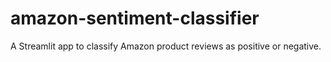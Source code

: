 # amazon-sentiment-classifier
A Streamlit app to classify Amazon product reviews as positive or negative.
